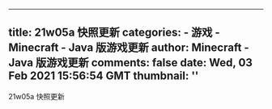
---
title: 21w05a 快照更新
categories: 
    - 游戏
    - Minecraft - Java 版游戏更新
author: Minecraft - Java 版游戏更新
comments: false
date: Wed, 03 Feb 2021 15:56:54 GMT
thumbnail: ''
---

<div>   
21w05a 快照更新  
</div>
            